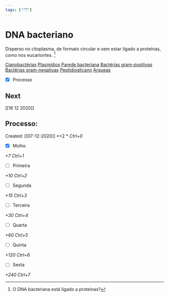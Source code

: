 ```yaml
---
tags: ["🗂"] 
---
```


# DNA bacteriano 
Disperso no citoplasma, de formato circular e sem estar ligado a proteínas, como nos eucariontes. [^737412]

[^737412]: O DNA bacteriana está ligado a proteínas?


[Cianobactérias](Cianobact%C3%A9rias.md)
[Plasmídios](Plasm%C3%ADdios.md)
[Parede bacteriana](Parede%20bacteriana.md)
[Bactérias gram-positivas](Bact%C3%A9rias%20gram-positivas.md)
[Bactérias gram-negativas](Bact%C3%A9rias%20gram-negativas.md)
[Peptidioglicano](Peptidioglicano.md)
[Arqueas](Arqueas.md)

- [x] Processo

## Next
[[16 12 2020]]
## Processo:
Created: [[07-12-2020]]
*+2 *  *Ctrl+0*
- [x] Molho  

*+7*  *Ctrl+1*

- [ ] Primeira 

*+10*  *Ctrl+2*

- [ ] Segunda

*+15*  *Ctrl+3*

- [ ] Terceira 

*+30*  *Ctrl+4*

- [ ] Quarta 

*+60*  *Ctrl+5*

- [ ] Quinta 

*+120*  *Ctrl+6*

- [ ] Sexta 

*+240*  *Ctrl+7*
